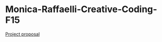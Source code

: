 # Monica-Raffaelli-Creative-Coding-F15

<a href="https://docs.google.com/presentation/d/1phLKKK4i0miE0YxxdFlzZA3eR5OAlVjC6MkyHO0PaWs/edit?usp=sharing">Project proposal</a>
